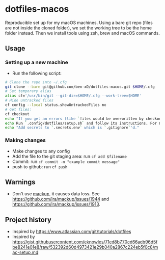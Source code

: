 # dotfiles-macos

Reproducible set up for my macOS machines. Using a bare git repo (files are not inside the cloned folder), we set the working tree to be the home folder instead. Then we install tools using zsh, brew and macOS commands.

## Usage

### Setting up a new machine

- Run the following script:
```bash
# Clone the repo into ~/.cfg
git clone --bare git@github.com/ben-xD/dotfiles-macos.git $HOME/.cfg
# Set temporary alias
alias cf='/usr/bin/git --git-dir=$HOME/.cfg --work-tree=$HOME'
# Hide untracked files
cf config --local status.showUntrackedFiles no
# Get files:
cf checkout
echo "If you get an errors (like `files would be overwritten by checkout`), see https://www.atlassian.com/git/tutorials/dotfiles"
echo Run `.config/dotfiles/setup.sh` and follow its instructions. For more info, read the script.
echo "Add secrets to `.secrets.env` which is `.gitignore`'d."
```

### Making changes
- Make changes to any config
- Add the file to the git staging area: run `cf add $filename`
- Commit: run `cf commit -m "example commit message"`
- push to github: run `cf push`

## Warnings

- Don't use [mackup](https://github.com/lra/mackup), it causes data loss. See https://github.com/lra/mackup/issues/1944 and https://github.com/lra/mackup/issues/1913.

## Project history

- Inspired by https://www.atlassian.com/git/tutorials/dotfiles
- Inspired by https://gist.githubusercontent.com/eknowles/71ed8b770cd66adb96d5fbe8241e01e8/raw/532392d60d4973421e29b040a2867c224eb5f0c8/mac-setup.md
